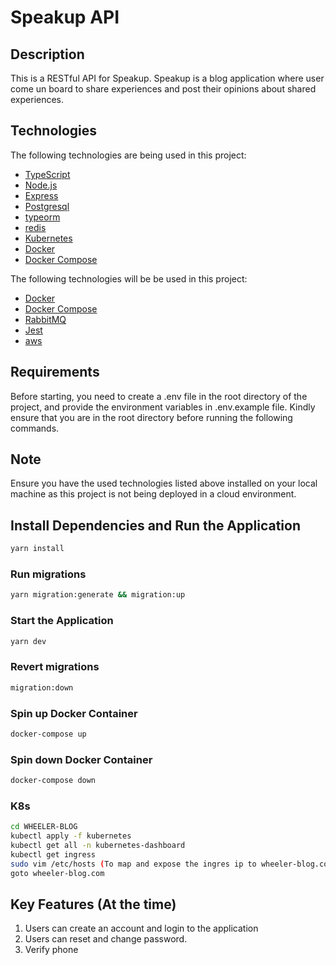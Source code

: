 # Speakup API

## Description

This is a RESTful API for Speakup. Speakup is a blog application where user come un board to share experiences and post their opinions about shared experiences.

## Technologies

The following technologies are being used in this project:

- [TypeScript](https://developer.mozilla.org/en-US/docs/Web/JavaScript)
- [Node.js](https://nodejs.org/en/)
- [Express](https://expressjs.com/)
- [Postgresql](https://www.postgres.com/)
- [typeorm](https://www.typeorm.com/)
- [redis](https://www.docker.com/)
- [Kubernetes](https://developer.mozilla.org/en-US/docs/Web/JavaScript)
- [Docker](https://www.docker.com//)
- [Docker Compose](https://docs.docker.com/compose/)

The following technologies will be be used in this project:

- [Docker](https://www.docker.com//)
- [Docker Compose](https://docs.docker.com/compose/)
- [RabbitMQ](https://expressjs.com/)
- [Jest](https://www.postgres.com/)
- [aws](https://www.typeorm.com/)

## Requirements

Before starting, you need to create a .env file in the root directory of the project, and provide the environment variables in .env.example file.
Kindly ensure that you are in the root directory before running the following commands.

## Note

Ensure you have the used technologies listed above installed on your local machine as this project is not being deployed in a cloud environment.

## Install Dependencies and Run the Application

```bash
yarn install
```

### Run migrations

```bash
yarn migration:generate && migration:up
```

### Start the Application

```bash
yarn dev
```

### Revert migrations

```bash
migration:down
```

### Spin up Docker Container

```bash
docker-compose up
```

### Spin down Docker Container

```bash
docker-compose down
```

### K8s

```bash
cd WHEELER-BLOG 
kubectl apply -f kubernetes
kubectl get all -n kubernetes-dashboard
kubectl get ingress
sudo vim /etc/hosts (To map and expose the ingres ip to wheeler-blog.com)
goto wheeler-blog.com
```


## Key Features (At the time)

1. Users can create an account and login to the application
2. Users can reset and change password.
3. Verify phone
